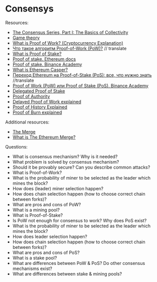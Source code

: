 # Consensys

Resources:

* [The Consensus Series, Part I: The Basics of Collectivity](https://blog.coinfund.io/the-consensus-series-part-i-the-basics-of-collectivity-a11d76ff4d5d)
* [Game theory](https://academy.binance.com/en/articles/game-theory-and-cryptocurrencies)
* [What is Proof of Work? (Cryptocurrency Explanation)](https://www.youtube.com/watch?v=XLcWy1uV8YM)
* [Что такое алгоритм Proof-of-Work (PoW)?](https://forklog.com/cryptorium/chto-takoe-proof-of-work-i-proof-of-stake/) // translate
* [What is Proof of Stake?](https://www.youtube.com/watch?v=M3EFi_POhps)
* [Proof of stake. Ethereum docs](https://ethereum.org/en/developers/docs/consensus-mechanisms/pos/)
* [Proof of stake. Binance Academy](https://academy.binance.com/en/articles/proof-of-stake-explained)
* [What is Ethereum Casper?](https://academy.binance.com/en/articles/ethereum-casper-explained)
* [Переход Ethereum на Proof-of-Stake (PoS): все, что нужно знать](https://forklog.com/cryptorium/perehod-ethereum-na-proof-of-stake-pos-vse-chto-nuzhno-znat/) //translate
* [Proof of Work (PoW) или Proof of Stake (PoS). Binance Academy](https://academy.binance.com/ru/articles/proof-of-work-vs-proof-of-stake)
* [Delegated Proof of Stake](https://www.youtube.com/watch?v=KG9_U2IYmuc)
* [Proof of Authority](https://www.youtube.com/watch?v=rjsaa0tJ8Cw)
* [Delayed Proof of Work explained](https://academy.binance.com/en/articles/delayed-proof-of-work-explained)
* [Proof of History Explained](https://www.youtube.com/watch?v=A5G_FJpzKtk)
* [Proof of Burn explained](https://academy.binance.com/en/articles/proof-of-burn-explained)


Additional resources:
* [The Merge](https://ethereum.org/en/upgrades/merge/)
* [What is The Ethereum Merge?](https://www.kraken.com/learn/ethereum-merge-explained)


Questions:

* What is consensus mechanism? Why is it needed?
* What problem is solved by consensus mechanism?
* Should it be provably secure? Can you describe common attacks?
* What is Proof-of-Work?
* What is the probability of miner to be selected as the leader which mines the block?
* How does (leader) miner selection happen?
* How does chain selection happen (how to choose correct chain between forks)?
* What are pros and cons of PoW?
* What is a mining pool?
* What is Proof-of-Stake?
* Is PoW not enough for consensus to work? Why does PoS exist?
* What is the probability of miner to be selected as the leader which mines the block?
* How does leader selection happen?
* How does chain selection happen (how to choose correct chain between forks)?
* What are pros and cons of PoS?
* What is a stake pool?
* What are differences between PoW & PoS? Do other consensus mechanisms exist?
* What are differences between stake & mining pools?

